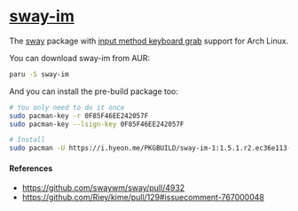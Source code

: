 [sway-im](https://aur.archlinux.org/packages/sway-im/)
========
The [sway](https://swaywm.org/) package with [input method keyboard
grab](https://github.com/swaywm/sway/pull/4932) support for Arch Linux.

You can download sway-im from AUR:
```bash
paru -S sway-im
```

And you can install the pre-build package too:
```bash
# You only need to do it once
sudo pacman-key -r 0F85F46EE242057F
sudo pacman-key --lsign-key 0F85F46EE242057F

# Install
sudo pacman -U https://i.hyeon.me/PKGBUILD/sway-im-1:1.5.1.r2.ec36e113-1-x86_64.pkg.tar.zst
```

#### References
- https://github.com/swaywm/sway/pull/4932
- https://github.com/Riey/kime/pull/129#issuecomment-767000048
